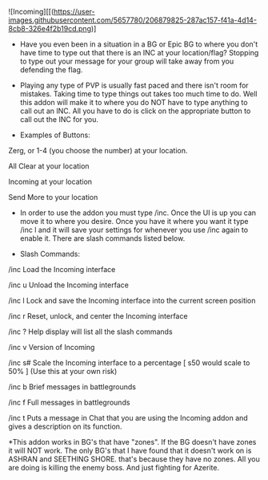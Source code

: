 ![Incoming][[(https://user-images.githubusercontent.com/5657780/206879825-287ac157-f41a-4d14-8cb8-326e4f2b19cd.png)]


* Have you even been in a situation in a BG or Epic BG to where you don't have time to type out that there is an INC at your location/flag? Stopping to type out your message for your group will take away from you defending the flag. 

 

* Playing any type of PVP is usually fast paced and there isn't room for mistakes. Taking time to type things out takes too much time to do. Well this addon will make it to where you do NOT have to type anything to call out an INC. All you have to do is click on the appropriate button to call out the INC for you. 

 

* Examples of Buttons:

Zerg, or 1-4 (you choose the number) at your location.

All Clear at your location

Incoming at your location

Send More to your location

 

* In order to use the addon you must type /inc. Once the UI is up you can move it to where you desire. Once you have it where you want it type /inc l and it will save your settings for whenever you use /inc again to enable it. There are slash commands listed below.

 

* Slash Commands:

/inc Load the Incoming interface

/inc u Unload the Incoming interface

/inc l Lock and save the Incoming interface into the current screen position

/inc r Reset, unlock, and center the Incoming interface

/inc ? Help display will list all the slash commands

/inc v Version of Incoming

/inc s# Scale the Incoming interface to a percentage [ s50 would scale to 50% ]  (Use this at your own risk)

/inc b Brief messages in battlegrounds

/inc f Full messages in battlegrounds

/inc t Puts a message in Chat that you are using the Incoming addon and gives a description on its function.

 

*This addon works in BG's that have "zones". If the BG doesn't have zones it will NOT work. The only BG's that I have found that it doesn't work on is ASHRAN and SEETHING SHORE. that's because they have no zones. All you are doing is killing the enemy boss. And just fighting for Azerite.
